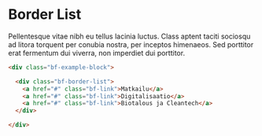 # Border List

Pellentesque vitae nibh eu tellus lacinia luctus. Class aptent taciti sociosqu ad litora torquent per conubia nostra, per inceptos himenaeos. Sed porttitor erat fermentum dui viverra, non imperdiet dui porttitor.

```html
<div class="bf-example-block">

  <div class="bf-border-list">
    <a href="#" class="bf-link">Matkailu</a>
    <a href="#" class="bf-link">Digitalisaatio</a>
    <a href="#" class="bf-link">Biotalous ja Cleantech</a>
  </div>

</div>
```